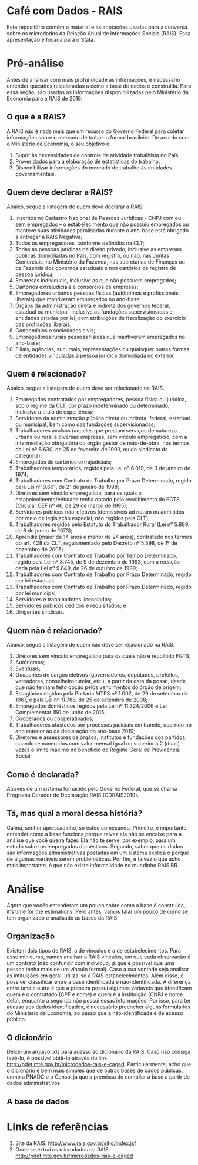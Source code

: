 # Café com Dados - RAIS
Este repositório contém o material e as anotações usadas para a conversa sobre os microdados da Relação Anual de Informações Sociais (RAIS). Essa apresentação é focada para o Stata.

#  Pré-análise
Antes de analisar com mais profundidade as informações, é necessário entender questões relacionadas a como a base de dados é construída. Para essa seção, são usadas as informações disponibilizadas pelo Ministério da Economia para a RAIS de 2019.

## O que é a RAIS?
A RAIS não é nada mais que um recurso do Governo Federal para coletar informações sobre o mercado de trabalho formal brasileiro. De acordo com o Ministério da Economia, o seu objetivo é:

1) Suprir às necessidades de controle da atividade trabalhista no País,
2) Prover dados para a elaboração de estatísticas do trabalho,
3) Disponibilizar informações do mercado de trabalho às entidades governamentais.

## Quem deve declarar a RAIS?
Abaixo, segue a listagem de quem deve declarar a RAIS.

1) Inscritos no Cadastro Nacional de Pessoas Jurídicas - CNPJ com ou sem empregados – o estabelecimento que não possuiu empregados ou manteve suas atividades paralisadas durante o ano-base está obrigado a entregar a RAIS Negativa;
2) Todos os empregadores, conforme definidos na CLT;
3) Todas as pessoas jurídicas de direito privado, inclusive as empresas públicas domiciliadas no País, com registro, ou não, nas Juntas Comerciais, no Ministério da Fazenda, nas secretarias de Finanças ou da Fazenda dos governos estaduais e nos cartórios de registro de pessoa jurídica;
4) Empresas individuais, inclusive as que não possuem empregados;
5) Cartórios extrajudiciais e consórcios de empresas;
6) Empregadores urbanos pessoas físicas (autônomos e profissionais liberais) que mantiveram empregados no ano-base;
7) Órgãos da administração direta e indireta dos governos federal, estadual ou municipal, inclusive as fundações supervisionadas e entidades criadas por lei, com atribuições de fiscalização do exercício das profissões liberais;
8) Condomínios e sociedades civis;
9) Empregadores rurais pessoas físicas que mantiveram empregados no ano-base;
10) Filiais, agências, sucursais, representações ou quaisquer outras formas de
entidades vinculadas à pessoa jurídica domiciliada no exterior.

## Quem é relacionado?
Abaixo, segue a listagem de quem deve ser relacionado na RAIS.

1) Empregados contratados por empregadores, pessoa física ou jurídica, sob o regime da CLT, por prazo indeterminado ou determinado, inclusive a título de experiência;
2) Servidores da administração pública direta ou indireta, federal, estadual ou municipal, bem como das fundações supervisionadas;
3) Trabalhadores avulsos (aqueles que prestam serviços de natureza urbana ou rural a diversas empresas, sem vínculo empregatício, com a intermediação obrigatória do órgão gestor de mão-de-obra, nos termos da Lei nº 8.630, de 25 de fevereiro de 1993, ou do sindicato da categoria);
4) Empregados de cartórios extrajudiciais;
5) Trabalhadores temporários, regidos pela Lei nº 6.019, de 3 de janeiro de 1974;
6) Trabalhadores com Contrato de Trabalho por Prazo Determinado, regido pela Lei nº 9.601, de 21 de janeiro de 1998;
7) Diretores sem vínculo empregatício, para os quais o estabelecimento/entidade tenha optado pelo recolhimento do FGTS (Circular CEF nº 46, de 29 de março de 1995);
8) Servidores públicos não-efetivos (demissíveis ad nutum ou admitidos por meio de legislação especial, não regidos pela CLT);
9) Trabalhadores regidos pelo Estatuto do Trabalhador Rural (Lei nº 5.889, de 8 de junho de 1973);
10) Aprendiz (maior de 14 anos e menor de 24 anos), contratado nos termos do art. 428 da CLT, regulamentado pelo Decreto nº 5.598, de 1º de dezembro de 2005;
11) Trabalhadores com Contrato de Trabalho por Tempo Determinado, regido pela Lei nº 8.745, de 9 de dezembro de 1993, com a redação dada pela Lei nº 9.849, de 26 de outubro de 1999;
12) Trabalhadores com Contrato de Trabalho por Prazo Determinado, regido por lei estadual;
13) Trabalhadores com Contrato de Trabalho por Prazo Determinado, regido por lei municipal;
14) Servidores e trabalhadores licenciados;
15) Servidores públicos cedidos e requisitados; e
16) Dirigentes sindicais.

## Quem não é relacionado?
Abaixo, segue a listagem de quem não deve ser relacionado na RAIS.

1) Diretores sem vínculo empregatício para os quais não é recolhido FGTS;
2) Autônomos;
3) Eventuais;
4) Ocupantes de cargos eletivos (governadores, deputados, prefeitos, vereadores, conselheiro tutelar, etc.), a partir da data da posse, desde que não tenham feito opção pelos vencimentos do órgão de origem;
5) Estagiários regidos pela Portaria MTPS nº 1.002, de 29 de setembro de 1967, e pela Lei nº 11.788, de 25 de setembro de 2008;
6) Empregados domésticos regidos pela Lei nº 11.324/2006 e Lei Complementar 150 de junho de 2015;
7) Cooperados ou cooperativados;
8) Trabalhadores afastados por processos judiciais em tramite, ocorrido no ano anterior ao da declaração do ano-base 2019;
9) Diretores e assessores de órgãos, institutos e fundações dos partidos, quando remunerados com valor mensal igual ou superior a 2 (duas) vezes o limite máximo do benefício do Regime Geral de Previdência Social;

## Como é declarada?
Através de um sistema fornacido pelo Governo Federal, que se chama Programa Gerador de Declaração RAIS (GDRAIS2019).

## Tá, mas qual a moral dessa história?
Calma, senhor apressadinho, só estou começando.
Primeiro, é importante entender como a base funciona porque talvez ela não se encaixe para a análise que você queira fazer. Ela não te serve, por exemplo, para um estudo sobre os empregados domésticos.
Segundo, saber que os dados são informações administrativas postadas em um sistema explica o porquê de algumas variáveis serem problemáticas.
Por fim, e talvez o que acho mais importante, é que não existe informalidade no mundinho RAIS BR.

# Análise
Agora que vocês entenderam um pouco sobre como a base é construída, it's time for the estimations! Pero antes, vamos falar um pouco de como se tem organizado e analisado as bases da RAIS

## Organização
Existem dois tipos de RAIS: a de vínculos e a de estabelecimentos. Para esse minicurso, vamos analisar a RAIS vínculos, em que cada observação é um contrato (não confundir com indivíduo, já que é possível que uma pessoa tenha mais de um vínculo formal). Caso a sua vontade seja analisar as intituições em geral, utiliza-se a RAIS estabelecimentos.
Além disso, é possível classificar entre a base identificada e não-identificada. A diferença entre uma e outra é que a primeira possui algumas variáveis que identificam quem é o contratado (CPF e nome) e quem é a instituição (CNPJ e nome dela), enquanto a segunda não possui essas informações. Por isso, para ter acesso aos dados identificados, é necessário preencher alguns formulários do Ministério da Economia, ao passo que a não-identificada é de acesso público.

## O dicionário
Deixei um arquivo .xls para acesso ao dicionário da RAIS. Caso não consiga fazê-lo, é possível obtê-lo através do link http://pdet.mte.gov.br/microdados-rais-e-caged. Particularmente, acho que o dicionário é bem mais simples que de outras bases de dados públicas, como a PNADC e o Censo, já que a premissa de compilar a base a partir de dados administrativos 

## A base de dados



# Links de referências

1) Site da RAIS: http://www.rais.gov.br/sitio/index.jsf
2) Onde se extrai os microdados da RAIS: http://pdet.mte.gov.br/microdados-rais-e-caged



